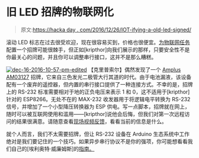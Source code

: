 # 旧 LED 招牌的物联网化

> 原文:[https://hacka day . com/2016/12/26/IOT-ifying-a-old-led-signed/](https://hackaday.com/2016/12/26/iot-ifying-an-old-led-signboard/)

滚动 LED 标志在过去很受欢迎，现在很容易买到，价格也很便宜。[为物联网任务](http://ruralhacker.blogspot.pt/2016/12/retrofitting-led-display-into-iot.html)配置一个招牌可能很棘手，但正如[kripthor]向我们展示的那样，只要安全性不是你最关心的问题，并且你可以调整串行接口，这并不是那么糟糕。

[![dec-16-2016-10-57-pm-edited](../Images/744f3019c042b3b487c99763a22af7ce.png)](https://hackaday.com/wp-content/uploads/2016/12/dec-16-2016-10-57-pm-edited.gif) 【克里普索尔】偶然发现了一个 [Amplus AM03127](http://www.amplus.com.hk/LED_%20AM03127-H13.htm) 招牌，它来自三色发光二极管大行其道的时代。由于电池漏液，该设备配有一个废弃的遥控器，但内置的串行接口提供了一种连接方式。不幸的是，招牌上的 RS-232 标准需要相对于地的正负电压来表示 1 和 0，这不适用于[kripthor]针对的 ESP8266。无处不在的 MAX-232 收发器用于将逻辑电平转换为 RS-232 信号，并增加了一个小型降压转换器为 ESP 供电。写一点脚本，招牌就在网上，随时可以被互联网使用和滥用——[kripthor]说他会后悔，但我们对第一次远程访问的结果很满意。请随意查看[现场视频反馈](http://kripthor.zapto.org:8081/video)，看看当前的信息是什么。

就个人而言，我们不太需要招牌，但让 RS-232 设备在 Arduino 生态系统中工作绝对是我们要记住的一个技巧。如果异步串行协议不是你的强项，你可能想看看我们自己的[埃利奥特·威廉姆斯]的[指南。](http://hackaday.com/2016/06/22/what-could-go-wrong-asynchronous-serial-edition/)